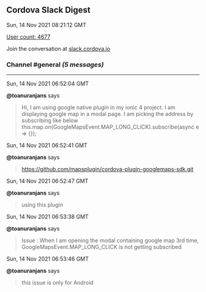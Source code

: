 ## Cordova Slack Digest
Sun, 14 Nov 2021 08:21:12 GMT

[User count: 4677](https://cordova.slack.com/)


Join the conversation at [slack.cordova.io](http://slack.cordova.io/)

### __Channel #general__ _(5 messages)_
---

Sun, 14 Nov 2021 06:52:04 GMT

__@toanuranjans__ says 
> Hi, I am using google native plugin in my ionic 4 project. I am displaying google map in a modal page. I am picking the address by subscribing like below
> this.map.on(GoogleMapsEvent.MAP_LONG_CLICK).subscribe(async e =&gt; {});
> 

Sun, 14 Nov 2021 06:52:41 GMT

__@toanuranjans__ says 
> <https://github.com/mapsplugin/cordova-plugin-googlemaps-sdk.git>
> 

Sun, 14 Nov 2021 06:52:47 GMT

__@toanuranjans__ says 
> using this plugin
> 

Sun, 14 Nov 2021 06:53:38 GMT

__@toanuranjans__ says 
> Issue : When I am opening the modal containing google map 3rd time,  GoogleMapsEvent.MAP_LONG_CLICK is not getting subscribed
> 

Sun, 14 Nov 2021 06:53:46 GMT

__@toanuranjans__ says 
> this issue is only for Android
> 
